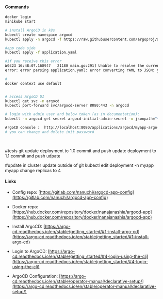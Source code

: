 #### Commands

```bash
docker login 
minikube start

# install ArgoCD in k8s
kubectl create namespace argocd
kubectl apply -n argocd -f https://raw.githubusercontent.com/argoproj/argo-cd/stable/manifests/install.yaml

#app code side 
kubectl apply -f application.yaml

#if you receive this error
W0323 16:48:07.168947   21180 main.go:291] Unable to resolve the current Docker CLI context "default": context "default": context not found: open C:\XXXXXX\meta.json: The system cannot find the path specified.
error: error parsing application.yaml: error converting YAML to JSON: yaml: line 11: did not find expected key

#
docker context use default


# access ArgoCD UI
kubectl get svc -n argocd
kubectl port-forward svc/argocd-server 8080:443 -n argocd

# login with admin user and below token (as in documentation):
kubectl -n argocd get secret argocd-initial-admin-secret -o jsonpath="{.data.password}" | base64 --decode && echo

ArgoCD console :  http://localhost:8080/applications/argocd/myapp-argo-application?view=tree&resource=
# you can change and delete init password

```
</br>

#tests git
update deployment to 1.0 
commit and push 
update deployment to 1.1 
commit and push
udpate 

#update in cluster update outside of git
kubectl edit deployment -n myapp myapp
change replicas to 4 



#### Links

* Config repo: [https://gitlab.com/nanuchi/argocd-app-config](https://gitlab.com/nanuchi/argocd-app-config)

* Docker repo: [https://hub.docker.com/repository/docker/nanajanashia/argocd-app](https://hub.docker.com/repository/docker/nanajanashia/argocd-app)

* Install ArgoCD: [https://argo-cd.readthedocs.io/en/stable/getting_started/#1-install-argo-cd](https://argo-cd.readthedocs.io/en/stable/getting_started/#1-install-argo-cd)

* Login to ArgoCD: [https://argo-cd.readthedocs.io/en/stable/getting_started/#4-login-using-the-cli](https://argo-cd.readthedocs.io/en/stable/getting_started/#4-login-using-the-cli)

* ArgoCD Configuration: [https://argo-cd.readthedocs.io/en/stable/operator-manual/declarative-setup/](https://argo-cd.readthedocs.io/en/stable/operator-manual/declarative-setup/)

